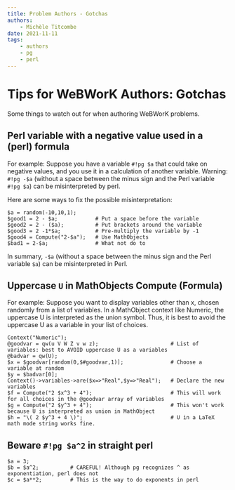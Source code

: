 ```yaml
---
title: Problem Authors - Gotchas
authors:
    - Michèle Titcombe
date: 2021-11-11
tags:
    - authors
    - pg
    - perl
---
```


# Tips for WeBWorK Authors: Gotchas

Some things to watch out for when authoring WeBWorK problems.

## Perl variable with a negative value used in a (perl) formula

For example:  Suppose you have a variable `#!pg $a` that could take on negative values,
and you use it in a calculation of another variable.
Warning: `#!pg -$a` (without a space between the minus sign and the Perl variable `#!pg $a`) can be misinterpreted by perl.

Here are some ways to fix the possible misinterpretation:  

```pg
$a = random(-10,10,1);  
$good1 = 2 - $a;            # Put a space before the variable  
$good2 = 2 - ($a);          # Put brackets around the variable  
$good3 = 2 -1*$a;           # Pre-multiply the variable by -1  
$good4 = Compute("2-$a");   # Use MathObjects  
$bad1 = 2-$a;               # What not do to
```

In summary, `-$a` (without a space between the minus sign and the Perl variable `$a`) can be misinterpreted in Perl.

## Uppercase `U` in MathObjects Compute (Formula)

For example: Suppose you want to display variables other than x, chosen randomly from a list of variables. In a MathObject context like Numeric, the uppercase U is interpreted as the union symbol. Thus, it is best to avoid the uppercase U as a variable in your list of choices.

```pg
Context("Numeric");
@goodvar = qw(u V W Z v w z);                       # List of variables: best to AVOID uppercase U as a variables
@badvar = qw(U);
$x = $goodvar[random(0,$#goodvar,1)];               # Choose a variable at random
$y = $badvar[0];
Context()->variables->are($x=>"Real",$y=>"Real");   # Declare the new variables 
$f = Compute("2 $x^3 + 4");                         # This will work for all choices in the @goodvar array of variables
$g = Compute("2 $y^3 + 4");                         # This won't work because U is interpreted as union in MathObject
$h = "\( 2 $y^3 + 4 \)";                            # U in a LaTeX math mode string works fine.
```

## Beware `#!pg $a^2` in straight perl

```pg
$a = 3;
$b = $a^2;          # CAREFUL! Although pg recognizes ^ as exponentiation, perl does not
$c = $a**2;         # This is the way to do exponents in perl
```
